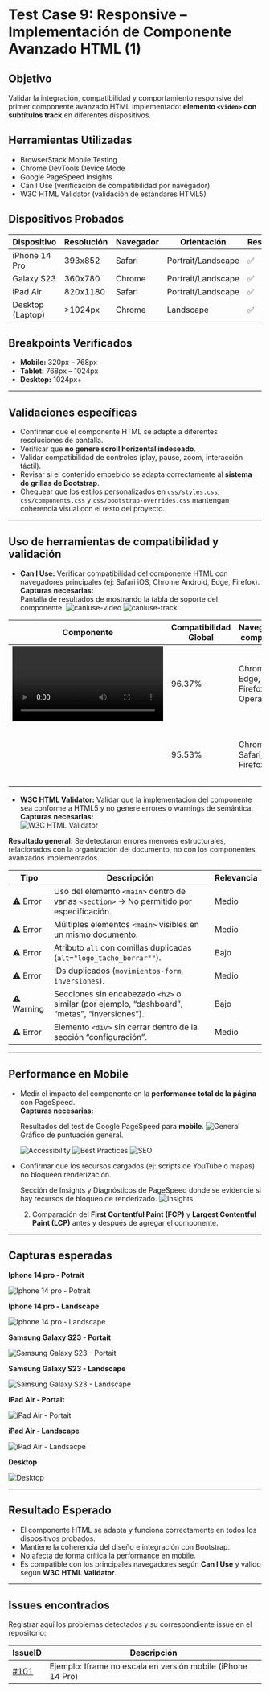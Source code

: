 # Test Case 9: Responsive – Implementación de Componente Avanzado HTML (1)

## Objetivo
Validar la integración, compatibilidad y comportamiento responsive del primer componente avanzado HTML implementado: **elemento `<video>` con subtítulos track** en diferentes dispositivos.

## Herramientas Utilizadas
- BrowserStack Mobile Testing  
- Chrome DevTools Device Mode  
- Google PageSpeed Insights  
- Can I Use (verificación de compatibilidad por navegador)  
- W3C HTML Validator (validación de estándares HTML5)  

## Dispositivos Probados
| Dispositivo       | Resolución | Navegador | Orientación         | Resultado |
|-------------------|------------|-----------|---------------------|-----------|
| iPhone 14 Pro     | 393x852    | Safari    | Portrait/Landscape  | ✅ |
| Galaxy S23        | 360x780    | Chrome    | Portrait/Landscape  | ✅ |
| iPad Air          | 820x1180   | Safari    | Portrait/Landscape  | ✅ |
| Desktop (Laptop)  | >1024px    | Chrome    | Landscape           | ✅ |

## Breakpoints Verificados
- **Mobile:** 320px – 768px  
- **Tablet:** 768px – 1024px  
- **Desktop:** 1024px+  

---

## Validaciones específicas
- Confirmar que el componente HTML se adapte a diferentes resoluciones de pantalla.  
- Verificar que **no genere scroll horizontal indeseado**.  
- Validar compatibilidad de controles (play, pause, zoom, interacción táctil).  
- Revisar si el contenido embebido se adapta correctamente al **sistema de grillas de Bootstrap**.  
- Chequear que los estilos personalizados en `css/styles.css`, `css/components.css` y `css/bootstrap-overrides.css` mantengan coherencia visual con el resto del proyecto.  

---

## Uso de herramientas de compatibilidad y validación

- **Can I Use:** Verificar compatibilidad del componente HTML con navegadores principales (ej: Safari iOS, Chrome Android, Edge, Firefox).  
  **Capturas necesarias:**  
  Pantalla de resultados de mostrando la tabla de soporte del componente.
  ![caniuse-video](imagenes/test-case-9/caniuse-video.png)
  ![caniuse-track](imagenes/test-case-9/caniuse-track.png)  

| Componente | Compatibilidad Global | Navegadores compatibles | Limitaciones |
|------------|-----------------------|-------------------------|--------------|
| <video>  | 96.37%  | Chrome, Edge, Safari, Firefox, Opera | Totalmente soportado, no requiere plugins.|
| <track>  | 95.53%  | Chrome, Safari, Firefox, Edge  | No compatible con modo fullscreen en navegadores antiguos.|

- **W3C HTML Validator:** Validar que la implementación del componente sea conforme a HTML5 y no genere errores o warnings de semántica.  
  **Capturas necesarias:**  
 ![W3C HTML Validator](imagenes/test-case-9/W3C-HTML-Validator.png)

 **Resultado general:** Se detectaron errores menores estructurales, relacionados con la organización del documento, no con los componentes avanzados implementados.

 | Tipo       | Descripción                                                                                   | Relevancia |
| ---------- | --------------------------------------------------------------------------------------------- | ---------- |
| ⚠️ Error   | Uso del elemento `<main>` dentro de varias `<section>` → No permitido por especificación.     | Medio      |
| ⚠️ Error   | Múltiples elementos `<main>` visibles en un mismo documento.                                  | Medio      |
| ⚠️ Error   | Atributo `alt` con comillas duplicadas (`alt="logo_tacho_borrar""`).                          | Bajo       |
| ⚠️ Error   | IDs duplicados (`movimientos-form`, `inversiones`).                                           | Medio      |
| ⚠️ Warning | Secciones sin encabezado `<h2>` o similar (por ejemplo, “dashboard”, “metas”, “inversiones”). | Bajo       |
| ⚠️ Error   | Elemento `<div>` sin cerrar dentro de la sección “configuración”.                             | Medio      |

---

## Performance en Mobile
- Medir el impacto del componente en la **performance total de la página** con PageSpeed.  
  **Capturas necesarias:**  

  Resultados del test de Google PageSpeed para **mobile**.
  ![General](imagenes/test-case-9/pagespeed-general.png) 
  Gráfico de puntuación general.  

  ![Accessibility](imagenes/test-case-9/pagespeed-accessibility.png)
  ![Best Practices](imagenes/test-case-9/pagespeed-best-practices.png)
  ![SEO](imagenes/test-case-9/pagespeed-seo.png)

- Confirmar que los recursos cargados (ej: scripts de YouTube o mapas) no bloqueen renderización.  

  Sección de Insights y Diagnósticos de PageSpeed donde se evidencie si hay recursos de bloqueo de renderizado.
  ![Insights](imagenes/test-case-9/pagespeed-insights.png)

  2. Comparación del **First Contentful Paint (FCP)** y **Largest Contentful Paint (LCP)** antes y después de agregar el componente.  

---

## Capturas esperadas
**Iphone 14 pro - Potrait**  

![Iphone 14 pro - Potrait](imagenes/test-case-9/iphone-video.png)

**Iphone 14 pro - Landscape**

![Iphone 14 pro - Landscape](imagenes/test-case-9/iphone-video-landscape.png)

**Samsung Galaxy S23 - Portait**

![Samsung Galaxy S23 - Portait](imagenes/test-case-9/samsung-video.png)

**Samsung Galaxy S23 - Landscape**

![Samsung Galaxy S23 - Landscape](imagenes/test-case-9/samsung-video-landescape.png)

**iPad Air - Portait** 

![iPad Air - Portait](imagenes/test-case-9/ipad-video-portrait.png)

**iPad Air - Landscape**

![iPad Air - Landsacpe](imagenes/test-case-9/ipad-video-landscape.png)

**Desktop**

![Desktop](imagenes/test-case-9/desktop-video.png)  



---

## Resultado Esperado
- El componente HTML se adapta y funciona correctamente en todos los dispositivos probados.  
- Mantiene la coherencia del diseño e integración con Bootstrap.  
- No afecta de forma crítica la performance en mobile.  
- Es compatible con los principales navegadores según **Can I Use** y válido según **W3C HTML Validator**.  

---

## Issues encontrados
Registrar aquí los problemas detectados y su correspondiente issue en el repositorio:  

| IssueID | Descripción |
|---------|-------------|
| [#101](https://github.com/tu-org/tu-repo/issues/101) | Ejemplo: Iframe no escala en versión mobile (iPhone 14 Pro) 